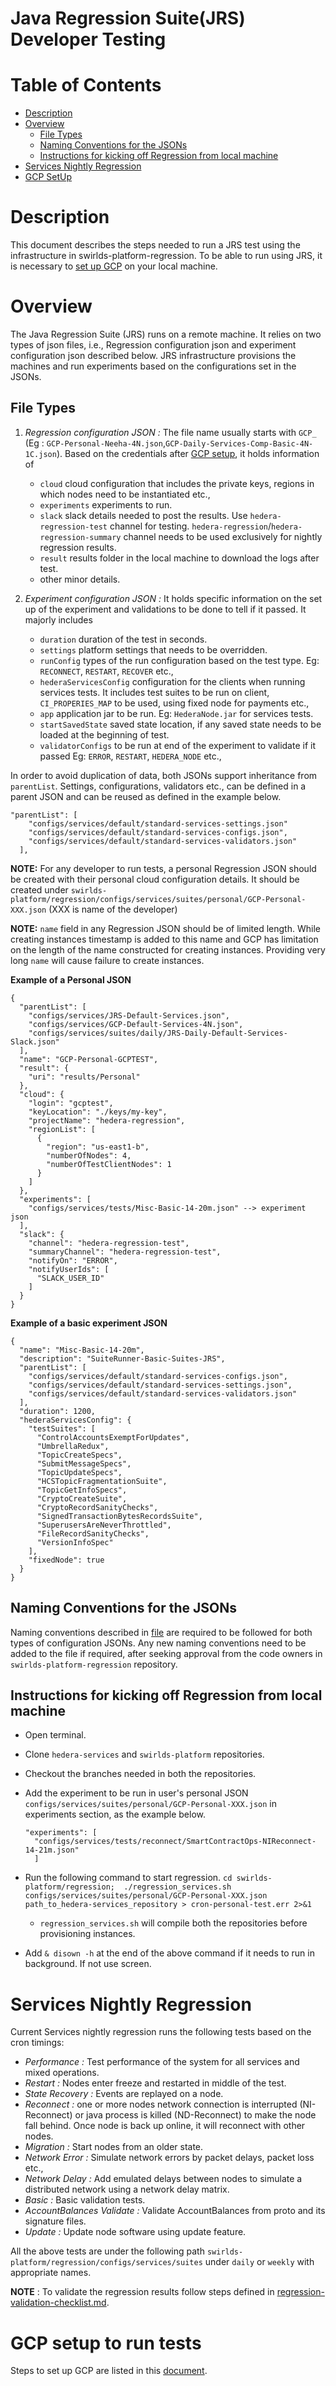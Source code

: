 # Java Regression Suite(JRS) Developer Testing
# **Table of Contents**

- [Description](#description)
- [Overview](#overview)
    - [File Types](#file-types)
    - [Naming Conventions for the JSONs](#naming-conventions)
    - [Instructions for kicking off Regression from local machine](#instructions)
- [Services Nightly Regression](#nightly-regression)
- [GCP SetUp](#gcp_setup)

<a name="description"></a>

# **Description**
This document describes the steps needed to run a JRS test using the infrastructure in 
swirlds-platform-regression. To be able to run using JRS, it is necessary to [set up GCP](https://github.com/hashgraph/hedera-services/blob/docs/dev/GCP-setup.md) on your local machine.

<a name="overview"></a>

# **Overview**
The Java Regression Suite (JRS) runs on a remote machine. It relies on two types of json files, i.e., Regression configuration json and experiment configuration json described below. JRS infrastructure provisions the machines and run experiments based on the configurations set in the JSONs.

<a name="file-types"></a>
## **File Types**
1. _Regression configuration JSON :_ The file name usually starts with `GCP_` (Eg : `GCP-Personal-Neeha-4N.json`,`GCP-Daily-Services-Comp-Basic-4N-1C.json`). Based on the credentials after [GCP setup](#gcp_setup), it holds information of 
     - `cloud` cloud configuration that includes the private keys, regions in which nodes need to be instantiated etc.,
     - `experiments` experiments to run.
     - `slack` slack details needed to post the results. Use `hedera-regression-test` channel for testing. `hedera-regression`/`hedera-regression-summary` channel needs to be used exclusively for nightly regression results.
     - `result` results folder in the local machine to download the logs after test.  
     - other minor details.
    
2. _Experiment configuration JSON :_ It holds specific information on the set up of the experiment and validations to be done to tell if it passed.  It majorly includes 
   - `duration` duration of the test in seconds.
   - `settings` platform settings that needs to be overridden.
   - `runConfig` types of the run configuration based on the test type. Eg: `RECONNECT`, `RESTART`, `RECOVER` etc.,
   - `hederaServicesConfig`  configuration for the clients when running services tests. It includes test suites to be run on client, `CI_PROPERIES_MAP`  to be used, using fixed node for payments etc.,
   - `app` application jar to be run. Eg: `HederaNode.jar` for services tests.
   - `startSavedState` saved state location, if any saved state needs to be loaded at the beginning of test.
   - `validatorConfigs` to be run at end of the experiment to validate if it passed Eg: `ERROR`, `RESTART`, `HEDERA_NODE` etc.,

In order to avoid duplication of data, both JSONs support inheritance from `parentList`. Settings, configurations, validators etc., can be defined in a parent JSON and can be reused as defined in the example below.

```
"parentList": [
    "configs/services/default/standard-services-settings.json"
	"configs/services/default/standard-services-configs.json",
	"configs/services/default/standard-services-validators.json"
  ],
```

**NOTE:** For any developer to run tests, a personal Regression JSON should be created with their personal cloud configuration details.
It should be created under `swirlds-platform/regression/configs/services/suites/personal/GCP-Personal-XXX.json` (XXX is name of the developer)

**NOTE:** `name` field in any Regression JSON should be of limited length. While creating instances timestamp is added to this name and GCP has limitation on the length of the name constructed for creating instances.
Providing very long `name` will cause failure to create instances.


**Example of a Personal JSON**
```
{
  "parentList": [
	"configs/services/JRS-Default-Services.json",
	"configs/services/GCP-Default-Services-4N.json",
	"configs/services/suites/daily/JRS-Daily-Default-Services-Slack.json"
  ],
  "name": "GCP-Personal-GCPTEST",
  "result": {
	"uri": "results/Personal"
  },
  "cloud": {
	"login": "gcptest",
	"keyLocation": "./keys/my-key",
	"projectName": "hedera-regression",
	"regionList": [
	  {
		"region": "us-east1-b",
		"numberOfNodes": 4,
		"numberOfTestClientNodes": 1
	  }
	]
  },
  "experiments": [
	"configs/services/tests/Misc-Basic-14-20m.json" --> experiment json
  ],
  "slack": {
	"channel": "hedera-regression-test",
	"summaryChannel": "hedera-regression-test",
	"notifyOn": "ERROR",
	"notifyUserIds": [
	  "SLACK_USER_ID"
	]
  }
}
```
**Example of a basic experiment JSON**

```
{
  "name": "Misc-Basic-14-20m",
  "description": "SuiteRunner-Basic-Suites-JRS",
  "parentList": [
	"configs/services/default/standard-services-configs.json",
	"configs/services/default/standard-services-settings.json",
	"configs/services/default/standard-services-validators.json"
  ],
  "duration": 1200,
  "hederaServicesConfig": {
	"testSuites": [
	  "ControlAccountsExemptForUpdates",
	  "UmbrellaRedux",
	  "TopicCreateSpecs",
	  "SubmitMessageSpecs",
	  "TopicUpdateSpecs",
	  "HCSTopicFragmentationSuite",
	  "TopicGetInfoSpecs",
	  "CryptoCreateSuite",
	  "CryptoRecordSanityChecks",
	  "SignedTransactionBytesRecordsSuite",
	  "SuperusersAreNeverThrottled",
	  "FileRecordSanityChecks",
	  "VersionInfoSpec"
	],
	"fixedNode": true
  }
}
```

<a name="naming-conventions"></a>
## **Naming Conventions for the JSONs** 
Naming conventions described in [file](https://github.com/swirlds/swirlds-platform-regression/blob/develop/docs/regression-test-naming-standards.md) are required to be followed for both types of configuration JSONs. 
Any new naming conventions need to be added to the file if required, after seeking approval from the code owners in `swirlds-platform-regression` repository.

<a name="instructions"></a>
## **Instructions for kicking off Regression from local machine**

- Open terminal.
- Clone `hedera-services` and `swirlds-platform` repositories.
- Checkout the branches needed in both the repositories.  
- Add the experiment to be run in user's personal JSON `configs/services/suites/personal/GCP-Personal-XXX.json` in experiments section, as the example below.
  ```
  "experiments": [
    "configs/services/tests/reconnect/SmartContractOps-NIReconnect-14-21m.json"
    ]
  ```
- Run the following command to start regression. 
  `cd swirlds-platform/regression; 
  ./regression_services.sh configs/services/suites/personal/GCP-Personal-XXX.json path_to_hedera-services_repository > cron-personal-test.err 2>&1`

    - `regression_services.sh` will compile both the repositories before provisioning instances.
- Add `& disown -h` at the end of the above command if it needs to run in background. If not use screen.

<a name="nightly-regression"></a>

# **Services Nightly Regression**

Current Services nightly regression runs the following tests based on the cron timings:
- _Performance :_ Test performance of the system for all services and mixed operations.
- _Restart :_ Nodes enter freeze and restarted in middle of the test.
- _State Recovery :_ Events are replayed on a node.
- _Reconnect :_ one or more nodes network connection is interrupted (NI-Reconnect) or java process is killed (ND-Reconnect) to make the node fall behind. Once node is back up online, it will reconnect with other nodes.
- _Migration :_ Start nodes from an older state.
- _Network Error :_ Simulate network errors by packet delays, packet loss etc.,
- _Network Delay :_ Add emulated delays between nodes to simulate a distributed network using a network delay matrix.
- _Basic :_ Basic validation tests.
- _AccountBalances Validate :_ Validate AccountBalances from proto and its signature files.
- _Update :_ Update node software using update feature.

All the above tests are under the following path `swirlds-platform/regression/configs/services/suites` under `daily` or `weekly`  with appropriate names.

**NOTE** : To validate the regression results follow steps defined in [regression-validation-checklist.md](https://github.com/swirlds/swirlds-platform-regression/blob/develop/docs/regression-validation-checklist.md).

<a name="gcp_setup"></a>

# **GCP setup to run tests**

Steps to set up GCP are listed in this [document](https://github.com/hashgraph/hedera-services/blob/docs/dev/GCP-setup.md).